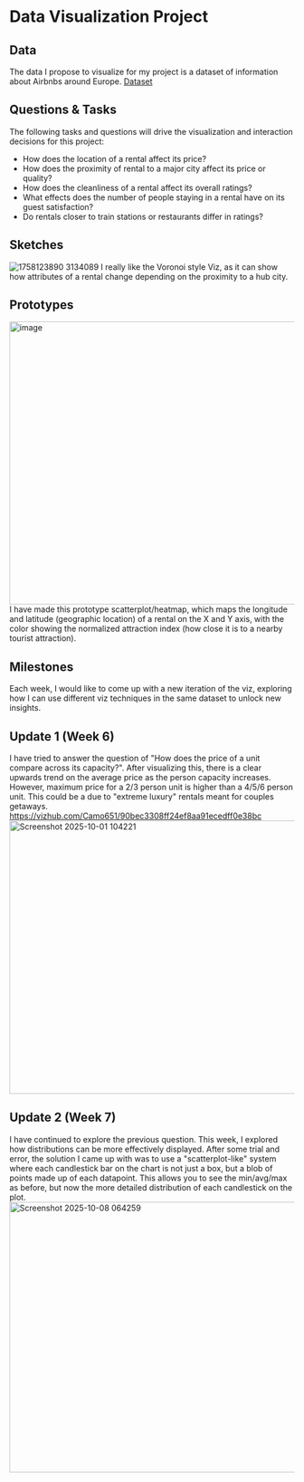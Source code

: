 # Data Visualization Project

## Data

The data I propose to visualize for my project is a dataset of information about Airbnbs around Europe.
[Dataset](https://zenodo.org/records/4446043#.ZEV8d-zMI-R)


## Questions & Tasks

The following tasks and questions will drive the visualization and interaction decisions for this project:

 * How does the location of a rental affect its price?
 * How does the proximity of rental to a major city affect its price or quality?
 * How does the cleanliness of a rental affect its overall ratings?
 * What effects does the number of people staying in a rental have on its guest satisfaction?
 * Do rentals closer to train stations or restaurants differ in ratings?

## Sketches
![1758123890 3134089](https://github.com/user-attachments/assets/3f6978a4-5f32-407f-8cf1-f76a2fff8e70)
I really like the Voronoi style Viz, as it can show how attributes of a rental change depending on the proximity to a hub city.

## Prototypes
<img width="960" height="500" alt="image" src="https://github.com/user-attachments/assets/b95e937f-877e-4e2b-8582-753737548b25" />
I have made this prototype scatterplot/heatmap, which maps the longitude and latitude (geographic location) of a rental on the X and Y axis, with the color showing the normalized attraction index (how close it is to a nearby tourist attraction).

## Milestones
Each week, I would like to come up with a new iteration of the viz, exploring how I can use different viz techniques in the same dataset to unlock new insights.


## Update 1 (Week 6)
I have tried to answer the question of "How does the price of a unit compare across its capacity?".
After visualizing this, there is a clear upwards trend on the average price as the person capacity increases. However, maximum price for a 2/3 person unit is higher than a 4/5/6 person unit. This could be a due to "extreme luxury" rentals meant for couples getaways.
https://vizhub.com/Camo651/90bec3308ff24ef8aa91ecedff0e38bc
<img width="957" height="483" alt="Screenshot 2025-10-01 104221" src="https://github.com/user-attachments/assets/3165d469-e816-49ba-9f11-9ad76c014812" />

## Update 2 (Week 7)
I have continued to explore the previous question. This week, I explored how distributions can be more effectively displayed. After some trial and error, the solution I came up with was to use a "scatterplot-like" system where each candlestick bar on the chart is not just a box, but a blob of points made up of each datapoint. This allows you to see the min/avg/max as before, but now the more detailed distribution of each candlestick on the plot.
<img width="952" height="478" alt="Screenshot 2025-10-08 064259" src="https://github.com/user-attachments/assets/c24821de-72d9-4ecd-b2b5-2dc8a1c23353" />
